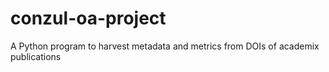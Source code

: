 # conzul-oa-project
A Python program to harvest metadata and metrics from DOIs of academix publications

